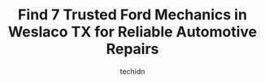 ---
layout: ampstory
image: https://images.unsplash.com/photo-1519752441410-d3ca70ecb937?ixlib=rb-4.0.3&ixid=MnwxMjA3fDB8MHxwaG90by1wYWdlfHx8fGVufDB8fHx8&auto=format&fit=crop&w=640&h=853&q=80
author: techidn
featured: false
description: Discover the 7 best Ford Mechanic in Weslaco TX, USA and ensure your vehicle receives the highest quality of care. These trusted professionals are known for their skill, knowledge, and dedic
title: Find 7 Trusted Ford Mechanics in Weslaco TX for Reliable Automotive Repairs
cover:
   title: Find 7 Trusted Ford Mechanics in Weslaco TX for Reliable Automotive Repairs
   subtitle: Rickpate
   background: https://images.unsplash.com/photo-1519752441410-d3ca70ecb937?ixlib=rb-4.0.3&ixid=MnwxMjA3fDB8MHxwaG90by1wYWdlfHx8fGVufDB8fHx8&auto=format&fit=crop&w=640&h=853&q=80

pages: 
 - layout: thirds
   top: <h1>#1 Pep Boys</h1>
   bottom: "<p>They were very courteous and prompt. Quality work at a great price. My pickup was fixed in a few hours. They checked my electrical, found out the problem, and fixed my tu</p>"
   background: https://www.knot35.com/toplist/wp-content/uploads/2023/06/best-ford-mechanic-1-in-weslaco-tx-1685835344.jpeg
   backgroundblur: true
 - layout: thirds
   top: <h1>#2 Payne Chevrolet Buick GMC Service Department</h1>
   bottom: "<p>2229 E Expressway 83, Weslaco, TX 78596, United States</p>"
   background: https://www.knot35.com/toplist/wp-content/uploads/2023/06/best-ford-mechanic-2-in-weslaco-tx-1685835344.jpeg
   cta:
      link: https://www.knot35.com/toplist/find-7-trusted-ford-mechanics-in-weslaco-tx-for-reliable-automotive-repairs/
      text: Find 7 Trusted Ford Mechanics in Weslaco TX for Reliable Automotive Repairs
 - layout: thirds
   top: <h1>#3 Firestone Complete Auto Care</h1>
   bottom: "<p>525 W Business 83, Weslaco, TX 78596, United States</p>"
   background: https://www.knot35.com/toplist/wp-content/uploads/2023/06/best-ford-mechanic-3-in-weslaco-tx-1685835344.jpeg
   cta:
      link: https://www.knot35.com/toplist/find-7-trusted-ford-mechanics-in-weslaco-tx-for-reliable-automotive-repairs/
      text: Find 7 Trusted Ford Mechanics in Weslaco TX for Reliable Automotive Repairs
 - layout: thirds
   top: <h1>#4 Pueblo Tires & Service - N. Texas Blvd</h1>
   bottom: "<p>720 Texas Blvd N, Weslaco, TX 78596, United States</p>"
   background: https://images.unsplash.com/photo-1618005182384-a83a8bd57fbe?ixlib=rb-4.0.3&ixid=MnwxMjA3fDB8MHxwaG90by1wYWdlfHx8fGVufDB8fHx8&auto=format&fit=crop&w=640&h=853&q=80
   cta:
      link: https://www.knot35.com/toplist/find-7-trusted-ford-mechanics-in-weslaco-tx-for-reliable-automotive-repairs/
      text: Find 7 Trusted Ford Mechanics in Weslaco TX for Reliable Automotive Repairs
 - layout: thirds
   top: <h1>#5 Valley Auto & Machine Shop</h1>
   bottom: "<p>621 W Business 83, Weslaco, TX 78596, United States</p>"
   background: https://images.unsplash.com/photo-1489694553447-4c9339da310d?ixlib=rb-4.0.3&ixid=MnwxMjA3fDB8MHxwaG90by1wYWdlfHx8fGVufDB8fHx8&auto=format&fit=crop&w=640&h=853&q=80
   cta:
      link: https://www.knot35.com/toplist/find-7-trusted-ford-mechanics-in-weslaco-tx-for-reliable-automotive-repairs/
      text: Find 7 Trusted Ford Mechanics in Weslaco TX for Reliable Automotive Repairs
 - layout: thirds
   top: <h1>#6 Fast Transmission and Auto Repair</h1>
   bottom: "<p>305 S Illinois Ave, Weslaco, TX 78596, United States</p>"
   background: https://images.unsplash.com/photo-1599422314077-f4dfdaa4cd09?ixlib=rb-4.0.3&ixid=MnwxMjA3fDB8MHxwaG90by1wYWdlfHx8fGVufDB8fHx8&auto=format&fit=crop&w=640&h=853&q=80
   cta:
      link: https://www.knot35.com/toplist/find-7-trusted-ford-mechanics-in-weslaco-tx-for-reliable-automotive-repairs/
      text: Find 7 Trusted Ford Mechanics in Weslaco TX for Reliable Automotive Repairs
 - layout: thirds
   top: <h1>#7 Rodriguez Auto Rebuilders</h1>
   bottom: "<p>2406 E Expressway 83, Weslaco, TX 78596, United States</p>"
   background: https://images.unsplash.com/photo-1518640467707-6811f4a6ab73?ixlib=rb-4.0.3&ixid=MnwxMjA3fDB8MHxwaG90by1wYWdlfHx8fGVufDB8fHx8&auto=format&fit=crop&w=640&h=853&q=80
   cta:
      link: https://www.knot35.com/toplist/find-7-trusted-ford-mechanics-in-weslaco-tx-for-reliable-automotive-repairs/
      text: Find 7 Trusted Ford Mechanics in Weslaco TX for Reliable Automotive Repairs
 - layout: thirds
   middle: Continue reading...
   background: https://images.unsplash.com/photo-1515405295579-ba7b45403062?ixlib=rb-4.0.3&ixid=MnwxMjA3fDB8MHxwaG90by1wYWdlfHx8fGVufDB8fHx8&auto=format&fit=crop&w=640&h=853&q=80
   cta:
      link: https://www.knot35.com/toplist/find-7-trusted-ford-mechanics-in-weslaco-tx-for-reliable-automotive-repairs/
      text: Find 7 Trusted Ford Mechanics in Weslaco TX for Reliable Automotive Repairs
      
---